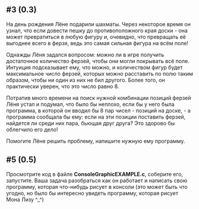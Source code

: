 ## #3 (0.3)

На день рождения Лёне подарили шахматы. Через некоторое время он узнал, что если довести пешку до противоположного края доски - она может превратиться в любую фигуру и, очевидно, что превращать её выгоднее всего в ферзя, ведь это самая сильная фигура на всём поле!

Однажды Лёня задался вопросом: можно ли в игре получить достаточное количество ферзей, чтобы они могли покрывать всё поле. Интуиция подсказывает ему, что можно, и количеством фигур будет максимальное число ферзей, которых можно расставить по полю таким образом, чтобы ни один из них не бил другого. Более того, он практически уверен, что это число равно 8.

Потратив много времени на поиск нужной комбинации позиций ферзей Лёня устал и подумал, что было бы неплохо, если бы у него была программа, в которой он вводил бы 8 пар чисел - позиций на доске, - а программа сообщала бы ему: если на эти позиции поставить ферзей, найдется ли среди них пара, бьющая друг друга? Это здорово бы облегчило его дело!

Помогите Лёне решить проблему, напишите нужную ему программу.
## #5 (0.5)
Просмотрите код в файле **ConsoleGraphicEXAMPLE.c**, соберите его, запустите. Ваша задача разобраться как он работает и написать свою программу, которая что-нибудь рисует в консоли (это может быть что угодно, но было бы интересно увидеть программу, которая рисует Мона Лизу ^\_^)